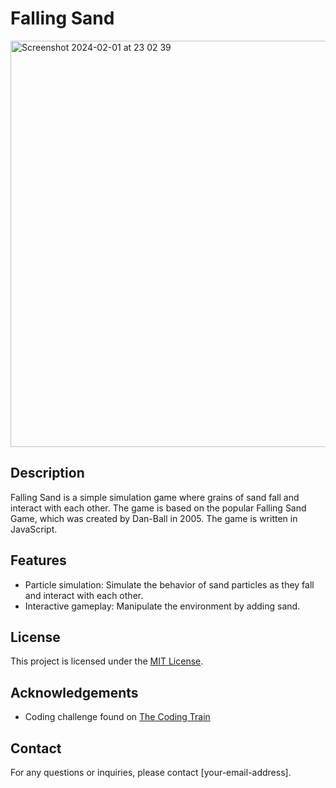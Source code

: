 # Falling Sand

<img width="650" alt="Screenshot 2024-02-01 at 23 02 39" src="https://github.com/daryl-sf/falling-sand/assets/39553729/f9cd068e-59a0-4f76-8ce2-e29e23bb81bd">

## Description
Falling Sand is a simple simulation game where grains of sand fall and interact with each other. The game is based on the popular Falling Sand Game, which was created by Dan-Ball in 2005. The game is written in JavaScript.

## Features
- Particle simulation: Simulate the behavior of sand particles as they fall and interact with each other.
- Interactive gameplay: Manipulate the environment by adding sand.


## License
This project is licensed under the [MIT License](LICENSE).

## Acknowledgements
- Coding challenge found on [The Coding Train](https://www.youtube.com/watch?v=L4u7Zy_b868)

## Contact
For any questions or inquiries, please contact [your-email-address].
